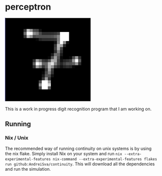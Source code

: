 # perceptron
![screenshot](screenshot.png)

This is a work in progress digit recognition program that I am working on.

Running
-------

### Nix / Unix
The recommended way of running continuity on unix systems is by using the nix flake. Simply install Nix on your system and run `nix --extra-experimental-features nix-command --extra-experimental-features flakes run github:AndreiSva/continuity`. This will download all the dependencies and run the simulation.
